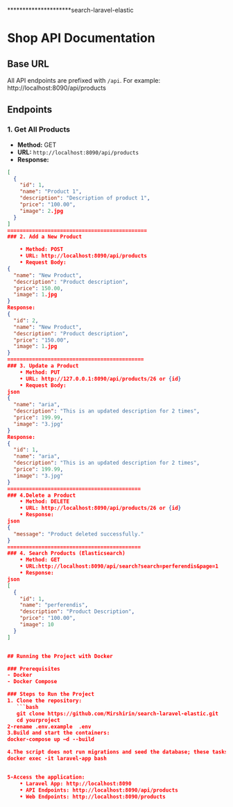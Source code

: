*********************search-laravel-elastic
# Shop API Documentation

## Base URL
All API endpoints are prefixed with `/api`. For example:
http://localhost:8090/api/products

## Endpoints

### 1. Get All Products
- **Method:** GET
- **URL:** `http://localhost:8090/api/products`
- **Response:**
```json
[
  {
    "id": 1,
    "name": "Product 1",
    "description": "Description of product 1",
    "price": "100.00",
    "image": 2.jpg
  }
]
=============================================
### 2. Add a New Product

    • Method: POST
    • URL: http://localhost:8090/api/products
    • Request Body:
{
  "name": "New Product",
  "description": "Product description",
  "price": 150.00,
  "image": 1.jpg
}
Response:
{
  "id": 2,
  "name": "New Product",
  "description": "Product description",
  "price": "150.00",
  "image": 1.jpg
}
============================================
### 3. Update a Product
    • Method: PUT
    • URL: http://127.0.0.1:8090/api/products/26 or {id}
    • Request Body:
json
{
  "name": "aria",
  "description": "This is an updated description for 2 times",
  "price": 199.99,
  "image": "3.jpg"
}
Response:
{
  "id": 1,
  "name": "aria",
  "description": "This is an updated description for 2 times",
  "price": 199.99,
  "image": "3.jpg"
}
===========================================
### 4.Delete a Product
    • Method: DELETE
    • URL: http://localhost:8090/api/products/26 or {id}
    • Response:
json
{
  "message": "Product deleted successfully."
}
===========================================
### 4. Search Products (Elasticsearch)
    • Method: GET
    • URL:http://localhost:8090/api/search?search=perferendis&page=1
    • Response:
json
[
  {
    "id": 1,
    "name": "perferendis",
    "description": "Product Description",
    "price": "100.00",
    "image": 10
  }
]


## Running the Project with Docker

### Prerequisites
- Docker
- Docker Compose

### Steps to Run the Project
1. Clone the repository:
   ```bash
   git clone https://github.com/Mirshirin/search-laravel-elastic.git
   cd yourproject
2-rename .env.example  .env
3.Build and start the containers:
docker-compose up –d --build

4.The script does not run migrations and seed the database; these tasks are handled in the docker-entrypoint.sh file.
docker exec -it laravel-app bash


5-Access the application:
    • Laravel App: http://localhost:8090
    • API Endpoints: http://localhost:8090/api/products
    • Web Endpoints: http://localhost:8090/products
   
